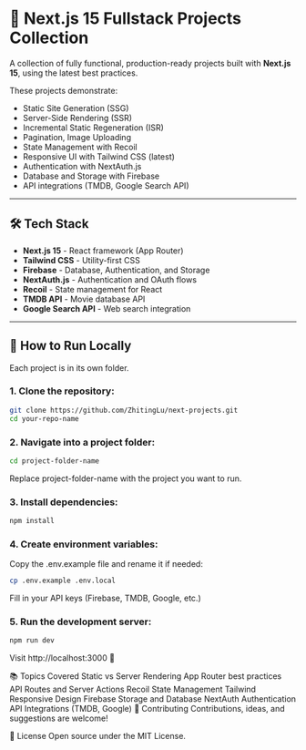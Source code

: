 # 🚀 Next.js 15 Fullstack Projects Collection

A collection of fully functional, production-ready projects built with **Next.js 15**, using the latest best practices.

These projects demonstrate:

- Static Site Generation (SSG)
- Server-Side Rendering (SSR)
- Incremental Static Regeneration (ISR)
- Pagination, Image Uploading
- State Management with Recoil
- Responsive UI with Tailwind CSS (latest)
- Authentication with NextAuth.js
- Database and Storage with Firebase
- API integrations (TMDB, Google Search API)

---

## 🛠 Tech Stack

- **Next.js 15** - React framework (App Router)
- **Tailwind CSS** - Utility-first CSS
- **Firebase** - Database, Authentication, and Storage
- **NextAuth.js** - Authentication and OAuth flows
- **Recoil** - State management for React
- **TMDB API** - Movie database API
- **Google Search API** - Web search integration

---

## 🚀 How to Run Locally

Each project is in its own folder.

### 1. Clone the repository:

```bash
git clone https://github.com/ZhitingLu/next-projects.git
cd your-repo-name
```

### 2. Navigate into a project folder:

```bash
cd project-folder-name
```
Replace project-folder-name with the project you want to run.


### 3. Install dependencies:

```bash
npm install
```


### 4. Create environment variables:
Copy the .env.example file and rename it if needed:

```bash
cp .env.example .env.local
```
Fill in your API keys (Firebase, TMDB, Google, etc.)


### 5. Run the development server:
```bash
npm run dev
```
Visit http://localhost:3000 🚀


📚 Topics Covered
Static vs Server Rendering
App Router best practices
API Routes and Server Actions
Recoil State Management
Tailwind Responsive Design
Firebase Storage and Database
NextAuth Authentication
API Integrations (TMDB, Google)
🤝 Contributing
Contributions, ideas, and suggestions are welcome!

📜 License
Open source under the MIT License.
